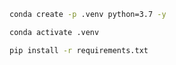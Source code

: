 <!-- End-to-end-Object-Detection-Project -->

<!-- How to run: -->
```bash 
conda create -p .venv python=3.7 -y
```
```bash
conda activate .venv 
```
```bash
pip install -r requirements.txt
```

